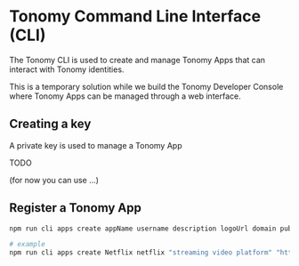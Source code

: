# Tonomy Command Line Interface (CLI)

The Tonomy CLI is used to create and manage Tonomy Apps that can interact with Tonomy identities.

This is a temporary solution while we build the Tonomy Developer Console where Tonomy Apps can be managed through a web interface.

## Creating a key

A private key is used to manage a Tonomy App

TODO

(for now you can use ...)

## Register a Tonomy App

```bash
npm run cli apps create appName username description logoUrl domain publicKey blockchainUrl

# example
npm run cli apps create Netflix netflix "streaming video platform" "https://netflix.com/logo.png" "https://netflix.com" PUB_K1_55csjge6LNnLxECFTtTpCU6Z7chi3h47G8vyzPBjAKdvZmnZ8Z "http://localhost:8888"
```

